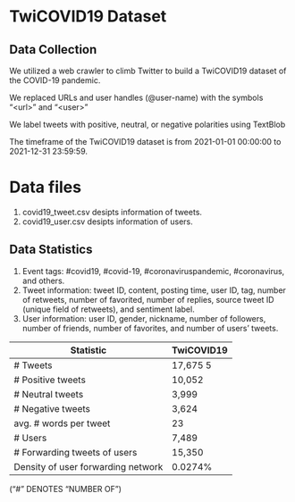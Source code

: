 # TwiCOVID19 Dataset

## Data Collection
We utilized a web crawler to climb Twitter to build a TwiCOVID19 dataset of the COVID-19 pandemic.

We replaced URLs and user handles (@user-name) with the symbols “\<url\>” and “\<user\>”

We label tweets with positive, neutral, or negative polarities using TextBlob

The timeframe of the TwiCOVID19 dataset is from 2021-01-01 00:00:00 to 2021-12-31 23:59:59.

# Data files
1) covid19_tweet.csv desipts information of tweets.
2) covid19_user.csv desipts information of users.

## Data Statistics
1) Event tags: #covid19, #covid-19, #coronaviruspandemic, #coronavirus, and others.
2) Tweet information: tweet ID, content, posting time, user ID, tag, number of retweets, number of favorited, number of replies, source tweet ID (unique field of retweets), and sentiment label.
3) User information: user ID, gender, nickname, number of followers, number of friends, number of favorites, and number of users’ tweets.


Statistic | TwiCOVID19
---- | -----
\# Tweets | 17,675 5
\# Positive tweets | 10,052
\# Neutral tweets | 3,999
\# Negative tweets | 3,624
avg. \# words per tweet | 23
\# Users | 7,489
\# Forwarding tweets of users | 15,350
Density of user forwarding network | 0.0274%

(“#” DENOTES “NUMBER OF”)
